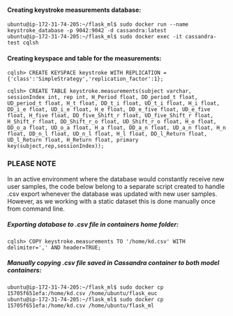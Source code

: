 #### Creating keystroke measurements database:

````
ubuntu@ip-172-31-74-205:~/flask_ml$ sudo docker run --name keystroke_database -p 9042:9042 -d cassandra:latest
ubuntu@ip-172-31-74-205:~/flask_ml$ sudo docker exec -it cassandra-test cqlsh
````

#### Creating keyspace and table for the measurements:

````
cqlsh> CREATE KEYSPACE keystroke WITH REPLICATION = {'class':'SimpleStrategy','replication_factor':1};
````
````
cqlsh> CREATE TABLE keystroke.measurements(subject varchar, sessionIndex int, rep int, H_Period float, DD_period_t float, UD_period_t float, H_t float, DD_t_i float, UD_t_i float, H_i float, DD_i_e float, UD_i_e float, H_e float, DD_e_five float, UD_e_five float, H_five float, DD_five_Shift_r float, UD_five_Shift_r float, H_Shift_r float, DD_Shift_r_o float, UD_Shift_r_o float, H_o float, DD_o_a float, UD_o_a float, H_a float, DD_a_n float, UD_a_n float, H_n float, DD_n_l float, UD_n_l float, H_l float, DD_l_Return float, UD_l_Return float, H_Return float, primary key(subject,rep,sessionIndex));
````

### PLEASE NOTE
In an active environment where the database would constantly receive new user samples, the code below belong to a separate script created to handle .csv export whenever the database was updated with new user samples. However, as we working with a static dataset this is done manually once from command line.

##### Exporting database to .csv file in containers home folder:

````
cqlsh> COPY keystroke.measurements TO '/home/kd.csv' WITH delimiter=',' AND header=TRUE;
````

##### Manually copying .csv file saved in Cassandra container to both model containers:

````
ubuntu@ip-172-31-74-205:~/flask_ml$ sudo docker cp 15705f651efa:/home/kd.csv /home/ubuntu/flask_euc
ubuntu@ip-172-31-74-205:~/flask_ml$ sudo docker cp 15705f651efa:/home/kd.csv /home/ubuntu/flask_ml
````

